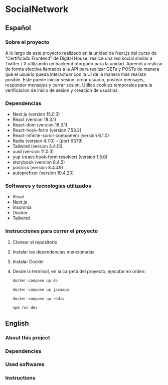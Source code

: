 # SocialNetwork

## Español
### Sobre el proyecto
A lo largo de este proyecto realizado en la unidad de Next.js del curso de "Certificado Frontend" de Digital House, realice una red social similar a Twitter / X utilizando un backend otorgado para la unidad. Aprendi a realizar de forma efectiva llamados a la API para realizar GETs y POSTs de manera que el usuario pueda interactuar con la UI de la manera mas realista posible. Este puede iniciar sesion, crear usuario, postear mensajes, responder mensajes y cerrar sesion. Utilice cookies temporales para la verificacion de inicio de sesion y creacion de usuarios.

### Dependencias
- Next.js (version 15.0.3)
- React (version 18.3.1)
- React-dom (version 18.3.1)
- React-hook-form (version 7.53.2)
- React-infinite-scroll-component (version 6.1.0)
- Redis (version 4.7.0) - (port 6379)
- Tailwind (version 3.4.15)
- uuid (version 11.0.3)
- yup (react-hook-form resolver) (version 1.5.0)
- storybook (version 8.4.5)
- postcss (version 8.4.49)
- autoprefixer (version 10.4.20)

### Softwares y tecnologias utilizados
- React
- Next.js
- Insomnia
- Docker
- Tailwind

### Instrucciones para correr el proyecto
1. Clonear el repositorio
2. Instalar las dependencias mencionadas
3. Instalar Docker
4. Desde la terminal, en la carpeta del proyecto, ejecutar en orden:

   ```bash
   docker-compose up db
   ```
   ```bash
   docker-compose up javaapp
   ```
   ```bash
   docker-compose up redis
   ```
   ```bash
   npm run dev
   ```
   

## English
### About this project

### Dependencies

### Used softwares

### Instructions
